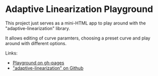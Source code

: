 # Adaptive Linearization Playground

This project just serves as a mini-HTML app to play around with the "adaptive-linearization" library.
 
It allows editing of curve paramters, choosing a preset curve and play around with different options.

Links:
 * [Playground on gh-pages](https://fforw.github.io/al-playground/)
 * ["adaptive-linearization" on Github](https://github.com/fforw/adaptive-linearization)
